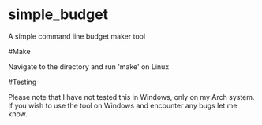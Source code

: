 # simple_budget
A simple command line budget maker tool

#Make

Navigate to the directory and run 'make' on Linux

#Testing

Please note that I have not tested this in Windows, only on my Arch system. If you wish to use the tool on Windows and encounter any bugs let me know.
